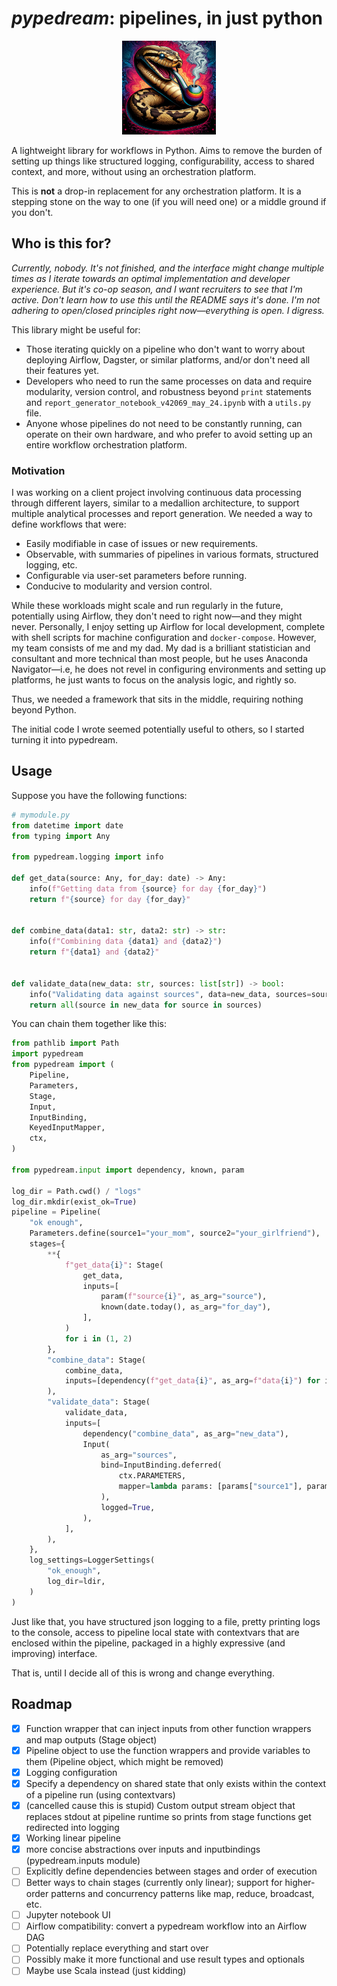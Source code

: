 # *pypedream*: pipelines, in just python
<p align="center">
    <img src="./_docs/source/_static/pypedream.webp" width=150 height=150>
</p>


A lightweight library for workflows in Python. Aims to remove the burden of setting up things like structured logging, configurability,
access to shared context, and more, without using an orchestration platform.

This is **not** a drop-in replacement for any orchestration platform. It is a stepping stone on the way to one (if you will need one) or a middle ground
if you don't.

## Who is this for?

*Currently, nobody. It's not finished, and the interface might change multiple times as I iterate towards an optimal implementation and developer experience. But it's co-op season, and I want recruiters to see that I'm active. Don't learn how to use this until the README says it's done. I'm not adhering to open/closed principles right now—everything is open. I digress.*

This library might be useful for:

- Those iterating quickly on a pipeline who don't want to worry about deploying Airflow, Dagster, or similar platforms, and/or don't need all their features yet.
- Developers who need to run the same processes on data and require modularity, version control, and robustness beyond `print` statements and `report_generator_notebook_v42069_may_24.ipynb` with a `utils.py` file.
- Anyone whose pipelines do not need to be constantly running, can operate on their own hardware, and who prefer to avoid setting up an entire workflow orchestration platform.

### Motivation

I was working on a client project involving continuous data processing through different layers, similar to a medallion architecture, to support multiple analytical processes and report generation. We needed a way to define workflows that were:

- Easily modifiable in case of issues or new requirements.
- Observable, with summaries of pipelines in various formats, structured logging, etc.
- Configurable via user-set parameters before running.
- Conducive to modularity and version control.

While these workloads might scale and run regularly in the future, potentially using Airflow, they don't need to right now—and they might never. Personally, I enjoy setting up Airflow for local development, complete with shell scripts for machine configuration and `docker-compose`. However, my team consists of me and my dad. My dad is a brilliant statistician and consultant and more technical than most people, but he uses Anaconda Navigator—i.e, he does not revel in configuring environments and setting up platforms, he just wants to focus on the analysis logic, and rightly so.

Thus, we needed a framework that sits in the middle, requiring nothing beyond Python.

The initial code I wrote seemed potentially useful to others, so I started turning it into pypedream.

## Usage

Suppose you have the following functions:

```python
# mymodule.py
from datetime import date
from typing import Any

from pypedream.logging import info

def get_data(source: Any, for_day: date) -> Any:
    info(f"Getting data from {source} for day {for_day}")
    return f"{source} for day {for_day}"


def combine_data(data1: str, data2: str) -> str:
    info(f"Combining data {data1} and {data2}")
    return f"{data1} and {data2}"


def validate_data(new_data: str, sources: list[str]) -> bool:
    info("Validating data against sources", data=new_data, sources=sources)
    return all(source in new_data for source in sources)
```

You can chain them together like this:

```python
from pathlib import Path
import pypedream
from pypedream import (
    Pipeline,
    Parameters,
    Stage,
    Input,
    InputBinding,
    KeyedInputMapper,
    ctx,
)

from pypedream.input import dependency, known, param

log_dir = Path.cwd() / "logs"
log_dir.mkdir(exist_ok=True)
pipeline = Pipeline(
    "ok enough",
    Parameters.define(source1="your_mom", source2="your_girlfriend"),
    stages={
        **{
            f"get_data{i}": Stage(
                get_data,
                inputs=[
                    param(f"source{i}", as_arg="source"),
                    known(date.today(), as_arg="for_day"),
                ],
            )
            for i in (1, 2)
        },
        "combine_data": Stage(
            combine_data,
            inputs=[dependency(f"get_data{i}", as_arg=f"data{i}") for i in (1, 2)],
        ),
        "validate_data": Stage(
            validate_data,
            inputs=[
                dependency("combine_data", as_arg="new_data"),
                Input(
                    as_arg="sources",
                    bind=InputBinding.deferred(
                        ctx.PARAMETERS,
                        mapper=lambda params: [params["source1"], params["source2"]],
                    ),
                    logged=True,
                ),
            ],
        ),
    },
    log_settings=LoggerSettings(
        "ok_enough",
        log_dir=ldir,
    )
)
```
Just like that, you have structured json logging to a file, pretty printing logs to the console, access
to pipeline local state with contextvars that are enclosed within the pipeline, packaged in a highly
expressive (and improving) interface.

That is, until I decide all of this is wrong and change everything.

## Roadmap

- [x] Function wrapper that can inject inputs from other function wrappers and map outputs (Stage object)
- [x] Pipeline object to use the function wrappers and provide variables to them (Pipeline object, which might be removed)
- [x] Logging configuration
- [x] Specify a dependency on shared state that only exists within the context of a pipeline run (using contextvars)
- [x] (cancelled cause this is stupid) Custom output stream object that replaces stdout at pipeline runtime so prints from stage functions get redirected into logging
- [x] Working linear pipeline
- [x] more concise abstractions over inputs and inputbindings (pypedream.inputs module)
- [ ] Explicitly define dependencies between stages and order of execution
- [ ] Better ways to chain stages (currently only linear); support for higher-order patterns and concurrency patterns like map, reduce, broadcast, etc.
- [ ] Jupyter notebook UI
- [ ] Airflow compatibility: convert a pypedream workflow into an Airflow DAG
- [ ] Potentially replace everything and start over
- [ ] Possibly make it more functional and use result types and optionals
- [ ] Maybe use Scala instead (just kidding)
